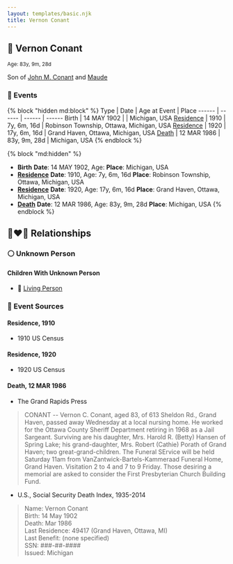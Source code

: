 ```yaml
---
layout: templates/basic.njk
title: Vernon Conant
---
```

## 🔵 Vernon Conant
<small>Age: 83y, 9m, 28d</small>

Son of [John M. Conant](/people/3/38989658) and [Maude ](/people/5/58402932)

### 📆 Events

{% block "hidden md:block" %}
Type | Date | Age at Event | Place
------ | ------ | ------ | ------
Birth | 14 MAY 1902 |  | Michigan, USA
[Residence](#event-event-0) | 1910 | 7y, 6m, 16d | Robinson Township, Ottawa, Michigan, USA
[Residence](#event-event-1) | 1920 | 17y, 6m, 16d | Grand Haven, Ottawa, Michigan, USA
[Death](#event-event-5) | 12 MAR 1986 | 83y, 9m, 28d | Michigan, USA
{% endblock %}

{% block "md:hidden" %}
- **Birth**
**Date**: 14 MAY 1902, Age:
**Place**: Michigan, USA
- **[Residence](#event-event-0)**
**Date**: 1910, Age: 7y, 6m, 16d
**Place**: Robinson Township, Ottawa, Michigan, USA
- **[Residence](#event-event-1)**
**Date**: 1920, Age: 17y, 6m, 16d
**Place**: Grand Haven, Ottawa, Michigan, USA
- **[Death](#event-event-5)**
**Date**: 12 MAR 1986, Age: 83y, 9m, 28d
**Place**: Michigan, USA
{% endblock %}

## 👩‍❤️‍👨 Relationships

### ⚪ Unknown Person

#### Children With Unknown Person
* 🔵 [Living Person](/people/9/98925772)
### 📰 Event Sources

#### <a id="event-event-0"></a> Residence, 1910
* 1910 US Census

#### <a id="event-event-1"></a> Residence, 1920
* 1920 US Census

#### <a id="event-event-5"></a> Death, 12 MAR 1986
* The Grand Rapids Press
>   
  > CONANT -- Vernon C. Conant, aged 83, of 613 Sheldon Rd., Grand Haven, passed away Wednesday at a local nursing home. He worked for the Ottawa County Sheriff Department retiring in 1968 as a Jail Sargeant. Surviving are his daughter, Mrs. Harold R. (Betty) Hansen of Spring Lake; his grand-daughter, Mrs. Robert (Cathie) Porath of Grand Haven; two great-grand-children. The Funeral SErvice will be held Saturday 11am from VanZantwick-Bartels-Kammeraad Funeral Home, Grand Haven. Visitation 2 to 4 and 7 to 9 Friday. Those desiring a memorial are asked to consider the First Presbyterian Church Building Fund.
* U.S., Social Security Death Index, 1935-2014
>   
  > Name: Vernon Conant  
  > Birth: 14 May 1902  
  > Death: Mar 1986  
  > Last Residence: 49417 (Grand Haven, Ottawa, MI)  
  > Last Benefit: (none specified)  
  > SSN: ###-##-####  
  > Issued: Michigan
